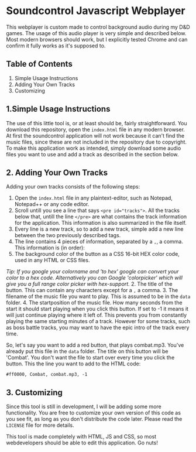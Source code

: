 # Soundcontrol Javascript Webplayer
This webplayer is custom made to control background audio during my D&D games. The usage of this audio player is very simple and described below. Most modern browsers should work, but I explicitly tested Chrome and can confirm it fully works as it's supposed to. 

## Table of Contents
1. Simple Usage Instructions
2. Adding Your Own Tracks
3. Customizing

## 1.Simple Usage Instructions
The use of this little tool is, or at least should be, fairly straightforward. You download this repository, open the `index.html` file in any modern browser. At first the soundcontrol application will not work because it can't find the music files, since these are not included in the repository due to copyright. To make this application work as intended, simply download some audio files you want to use and add a track as described in the section below.

## 2. Adding Your Own Tracks
Adding your own tracks consists of the following steps:
1. Open the `index.html` file in any plaintext-editor, such as Notepad, Notepad++ or any code editor.
2. Scroll untill you see a line that says `<pre id="tracks">`. All the tracks below that, untill the line `</pre>` are what contains the track information for the application. This information is also summarized in the file itself.
3. Every line is a new track, so to add a new track, simple add a new line between the two previously described tags.
4. The line contains 4 pieces of information, separated by a `,`, a comma. This information is (in order):
 1. The background color of the button as a CSS 16-bit HEX color code, used in any HTML or CSS files.
 
  _Tip: If you google your colorname and 'to hex' google can convert your color to a hex code. Alternatively you can Google 'colorpicker' which will give you a full range color picker with hex-support._
 2. The title of the button. This can contain any characters except for a `,` a comma.
 3. The filename of the music file you want to play. This is assumed to be in the `data` folder.
 4. The startposition of the music file. How many seconds from the start it should start playing when you click this button. If set to -1 it means it will just continue playing where it left of. This prevents you from constantly playing the same starting minutes of a track. However for some tracks, such as boss battle tracks, you may want to have the epic intro of the track every time.

 So, let's say you want to add a red button, that plays combat.mp3. You've already put this file in the `data` folder. The title on this button will be 'Combat'. You don't want the file to start over every time you click  the button. This the line you want to add to the HTML code:
 ```
 #ff0000, Combat, combat.mp3, -1
 ```

## 3. Customizing
Since this tool is still in development, I will be adding some more functionality. You are free to customize your own version of this code as you see fit, as long as you don't distribute the code later. Please read the `LICENSE` file for more details. 

This tool is made completely with HTML, JS and CSS, so most webdevelopers should be able to edit this application. Go nuts!